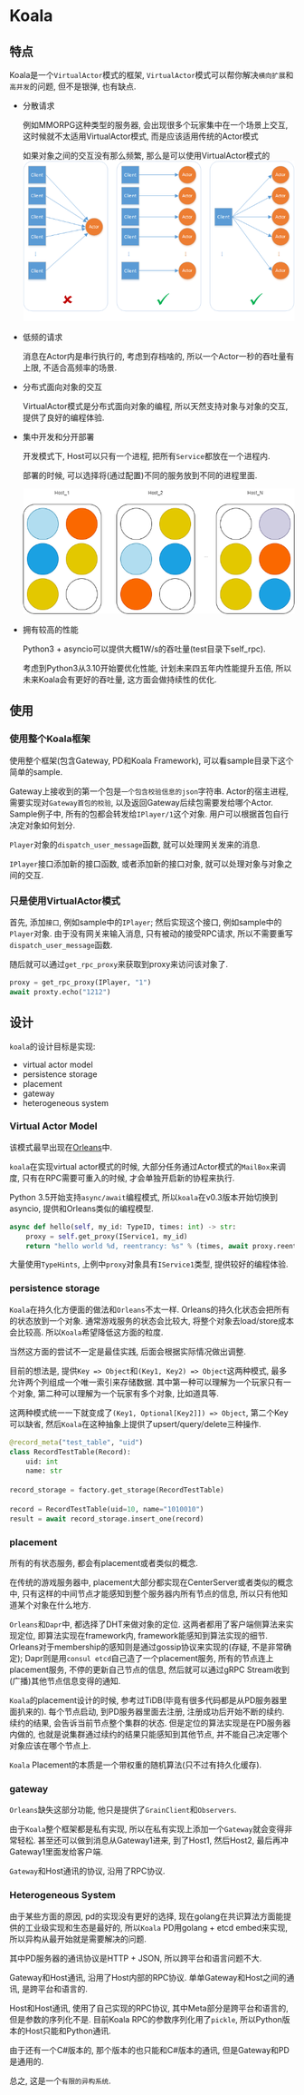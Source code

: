 # Koala

## 特点

Koala是一个`VirtualActor`模式的框架, `VirtualActor`模式可以帮你解决`横向扩展`和`高并发`的问题, 但不是银弹, 也有缺点.

* 分散请求
  
  例如MMORPG这种类型的服务器, 会出现很多个玩家集中在一个场景上交互, 这时候就不太适用VirtualActor模式, 而是应该适用传统的Actor模式

  如果对象之间的交互没有那么频繁, 那么是可以使用VirtualActor模式的
  ![分散请求](pic/actors_background_communication.png)

* 低频的请求
  
  消息在Actor内是串行执行的, 考虑到存档啥的, 所以一个Actor一秒的吞吐量有上限, 不适合高频率的场景.

* 分布式面向对象的交互
  
  VirtualActor模式是分布式面向对象的编程, 所以天然支持对象与对象的交互, 提供了良好的编程体验.

* 集中开发和分开部署
  
  开发模式下, Host可以只有一个进程, 把所有`Service`都放在一个进程内.

  部署的时候, 可以选择将(通过配置)不同的服务放到不同的进程里面.

  ![混合模式](pic/hosts_1.png)

* 拥有较高的性能
  
  Python3 + asyncio可以提供大概1W/s的吞吐量(test目录下self_rpc).

  考虑到Python3从3.10开始要优化性能, 计划未来四五年内性能提升五倍, 所以未来Koala会有更好的吞吐量, 这方面会做持续性的优化.


## 使用 

### 使用整个Koala框架

使用整个框架(包含Gateway, PD和Koala Framework), 可以看sample目录下这个简单的sample.

Gateway上接收到的第一个包是`一个包含校验信息的json`字符串. Actor的宿主进程, 需要实现对`Gateway首包的校验`, 以及返回Gateway后续包需要发给哪个Actor. Sample例子中, 所有的包都会转发给`IPlayer/1`这个对象. 用户可以根据首包自行决定对象如何划分.

`Player`对象的`dispatch_user_message`函数, 就可以处理网关发来的消息.

`IPlayer`接口添加新的接口函数, 或者添加新的接口对象, 就可以处理对象与对象之间的交互.

### 只是使用VirtualActor模式

首先, 添加`接口`, 例如sample中的`IPlayer`; 然后实现这个接口, 例如sample中的`Player`对象. 由于没有网关来输入消息, 只有被动的接受RPC请求, 所以不需要重写`dispatch_user_message`函数.

随后就可以通过`get_rpc_proxy`来获取到proxy来访问该对象了.
```python
proxy = get_rpc_proxy(IPlayer, "1")
await proxty.echo("1212")
```

## 设计
`koala`的设计目标是实现:

* virtual actor model
* persistence storage
* placement
* gateway
* heterogeneous system


### Virtual Actor Model

该模式最早出现在[Orleans](https://www.microsoft.com/en-us/research/project/orleans-virtual-actors/)中.

`koala`在实现virtual actor模式的时候, 大部分任务通过Actor模式的`MailBox`来调度, 只有在RPC需要可重入的时候, 才会单独开启新的协程来执行.

Python 3.5开始支持`async/await`编程模式, 所以`koala`在v0.3版本开始切换到asyncio, 提供和Orleans类似的编程模型.

```python
async def hello(self, my_id: TypeID, times: int) -> str:
    proxy = self.get_proxy(IService1, my_id)
    return "hello world %d, reentrancy: %s" % (times, await proxy.reentrancy())
```

大量使用`TypeHints`, 上例中`proxy`对象具有`IService1`类型, 提供较好的编程体验.

### persistence storage

`Koala`在持久化方便面的做法和`Orleans`不太一样. Orleans的持久化状态会把所有的状态放到一个对象. 通常游戏服务的状态会比较大, 将整个对象去load/store成本会比较高. 所以`Koala`希望降低这方面的粒度.

当然这方面的尝试不一定是最佳实践, 后面会根据实际情况做出调整.

目前的想法是, 提供`Key => Object`和`(Key1, Key2) => Object`这两种模式, 最多允许两个列组成一个唯一索引来存储数据. 其中第一种可以理解为一个玩家只有一个对象, 第二种可以理解为一个玩家有多个对象, 比如道具等.

这两种模式统一一下就变成了`(Key1, Optional[Key2]]) => Object`, 第二个Key可以缺省, 然后`Koala`在这种抽象上提供了upsert/query/delete三种操作.

```python
@record_meta("test_table", "uid")
class RecordTestTable(Record):
    uid: int
    name: str

record_storage = factory.get_storage(RecordTestTable)

record = RecordTestTable(uid=10, name="1010010")
result = await record_storage.insert_one(record)
```

### placement

所有的有状态服务, 都会有placement或者类似的概念.

在传统的游戏服务器中, placement大部分都实现在CenterServer或者类似的概念中, 只有这样的中间节点才能感知到整个服务器内所有节点的信息, 所以只有他知道某个对象在什么地方.

`Orleans`和`Dapr`中, 都选择了DHT来做对象的定位. 这两者都用了客户端侧算法来实现定位, 即算法实现在framework内, framework能感知到算法实现的细节. Orleans对于membership的感知则是通过gossip协议来实现的(存疑, 不是非常确定); Dapr则是用`consul etcd`自己造了一个placement服务, 所有的节点连上placement服务, 不停的更新自己节点的信息, 然后就可以通过gRPC Stream收到(广播)其他节点信息变得的通知.

`Koala`的placement设计的时候, 参考过TiDB(毕竟有很多代码都是从PD服务器里面扒来的). 每个节点启动, 到PD服务器里面去注册, 注册成功后开始不断的续约. 续约的结果, 会告诉当前节点整个集群的状态. 但是定位的算法实现是在PD服务器内做的, 也就是说集群通过续约的结果只能感知到其他节点, 并不能自己决定哪个对象应该在哪个节点上.

`Koala` Placement的本质是一个带权重的随机算法(只不过有持久化缓存).

### gateway

`Orleans`缺失这部分功能, 他只是提供了`GrainClient`和`Observers`.

由于`Koala`整个框架都是私有实现, 所以在私有实现上添加一个`Gateway`就会变得非常轻松. 甚至还可以做到消息从Gateway1进来, 到了Host1, 然后Host2, 最后再冲Gateway1里面发给客户端.

`Gateway`和Host通讯的协议, 沿用了RPC协议.

### Heterogeneous System

由于某些方面的原因, pd的实现没有更好的选择, 现在golang在共识算法方面能提供的工业级实现和生态是最好的, 所以`Koala` PD用golang + etcd embed来实现, 所以异构从最开始就是需要解决的问题.

其中PD服务器的通讯协议是HTTP + JSON, 所以跨平台和语言问题不大.

Gateway和Host通讯, 沿用了Host内部的RPC协议. 单单Gateway和Host之间的通讯, 是跨平台和语言的.

Host和Host通讯, 使用了自己实现的RPC协议, 其中Meta部分是跨平台和语言的, 但是参数的序列化不是. 目前Koala RPC的参数序列化用了`pickle`, 所以Python版本的Host只能和Python通讯.

由于还有一个C#版本的, 那个版本的也只能和C#版本的通讯, 但是Gateway和PD是通用的.

总之, 这是一个`有限的异构系统`.


